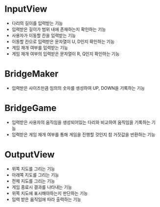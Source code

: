 # InputView
- 다리의 길이를 입력받는 기능
- 입력받은 길이가 범위 내에 존재하는지 확인하는 기능
- 사용자가 이동할 칸을 입력받는 기능
- 이동할 칸으로 입력받은 문자열이 U, D인지 확인하는 기능
- 게임 재개 여부를 입력받는 기능
- 게임 재개 여부의 입력받은 문자열이 R, Q인지 확인하는 기능

# BridgeMaker
- 입력받은 사이즈만큼 임의의 숫자를 생성하여 UP, DOWN을 기록하는 기능

# BridgeGame
- 입력받은 사용자의 움직임을 생성되어있는 다리와 비교하여 움직임을 기록하는 기능
- 입력받은 게임 재개 여부를 통해 게임을 진행할 것인지 참 거짓값을 반환하는 기능

# OutputView
- 위쪽 지도를 그리는 기능
- 아래쪽 지도를 그리는 기능
- 전체 지도를 그리는 기능
- 게임 종료시 결과를 나타내는 기능
- 위쪽 지도에 표시해야하는지 판단하는 기능
- 입력 받은 움직임에 따라 출력하는 기능
